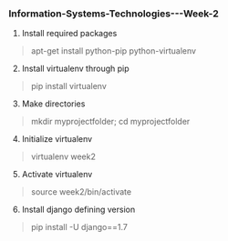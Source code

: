 ### Information-Systems-Technologies---Week-2

1. Install required packages
> apt-get install python-pip python-virtualenv

2. Install virtualenv through pip
> pip install virtualenv

3. Make directories
> mkdir myprojectfolder;
> cd myprojectfolder

4. Initialize virtualenv
> virtualenv week2

5. Activate virtualenv
> source week2/bin/activate

6. Install django defining version
> pip install -U django==1.7

